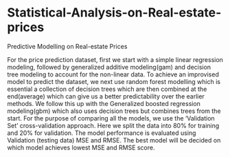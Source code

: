 # Statistical-Analysis-on-Real-estate-prices
Predictive Modelling on Real-estate Prices

For the price prediction dataset, first we start with a simple linear regression 
modeling, followed by generalized additive modeling(gam) and decision tree 
modeling to account for the non-linear data. To achieve an improvised model to 
predict the dataset, we next use random forest modelling which is essential a 
collection of decision trees which are then combined at the end(average) which can 
give us a better predictability over the earlier methods. We follow this up with the 
Generalized boosted regression modeling(gbm) which also uses decision trees but 
combines trees from the start. For the purpose of comparing all the models, we use 
the ‘Validation Set’ cross-validation approach. Here we split the data into 80% for 
training and 20% for validation. The model performance is evaluated using Validation 
(testing data) MSE and RMSE. The best model will be decided on which model 
achieves lowest MSE and RMSE score.
